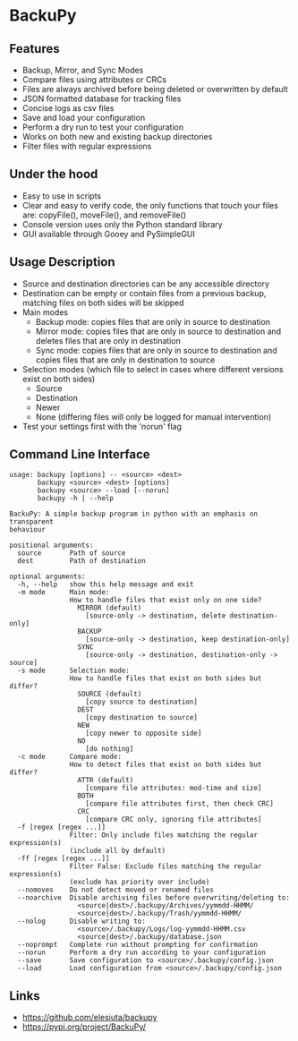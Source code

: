 # BackuPy
## Features
- Backup, Mirror, and Sync Modes
- Compare files using attributes or CRCs
- Files are always archived before being deleted or overwritten by default
- JSON formatted database for tracking files
- Concise logs as csv files
- Save and load your configuration
- Perform a dry run to test your configuration
- Works on both new and existing backup directories
- Filter files with regular expressions
## Under the hood
- Easy to use in scripts
- Clear and easy to verify code, the only functions that touch your files are: copyFile(), moveFile(), and  removeFile()
- Console version uses only the Python standard library
- GUI available through Gooey and PySimpleGUI
## Usage Description
- Source and destination directories can be any accessible directory
- Destination can be empty or contain files from a previous backup, matching files on both sides will be skipped
- Main modes
   - Backup mode: copies files that are only in source to destination
   - Mirror mode: copies files that are only in source to destination and deletes files that are only in destination
   - Sync mode: copies files that are only in source to destination and copies files that are only in destination to source
- Selection modes (which file to select in cases where different versions exist on both sides)
  - Source
  - Destination
  - Newer
  - None (differing files will only be logged for manual intervention)
- Test your settings first with the 'norun' flag
## Command Line Interface
```
usage: backupy [options] -- <source> <dest>
       backupy <source> <dest> [options]
       backupy <source> --load [--norun]
       backupy -h | --help

BackuPy: A simple backup program in python with an emphasis on transparent
behaviour

positional arguments:
  source       Path of source
  dest         Path of destination

optional arguments:
  -h, --help   show this help message and exit
  -m mode      Main mode:
               How to handle files that exist only on one side?
                 MIRROR (default)
                   [source-only -> destination, delete destination-only]
                 BACKUP
                   [source-only -> destination, keep destination-only]
                 SYNC
                   [source-only -> destination, destination-only -> source]
  -s mode      Selection mode:
               How to handle files that exist on both sides but differ?
                 SOURCE (default)
                   [copy source to destination]
                 DEST
                   [copy destination to source]
                 NEW
                   [copy newer to opposite side]
                 NO
                   [do nothing]
  -c mode      Compare mode:
               How to detect files that exist on both sides but differ?
                 ATTR (default)
                   [compare file attributes: mod-time and size]
                 BOTH
                   [compare file attributes first, then check CRC]
                 CRC
                   [compare CRC only, ignoring file attributes]
  -f [regex [regex ...]]
               Filter: Only include files matching the regular expression(s)
               (include all by default)
  -ff [regex [regex ...]]
               Filter False: Exclude files matching the regular expression(s)
               (exclude has priority over include)
  --nomoves    Do not detect moved or renamed files
  --noarchive  Disable archiving files before overwriting/deleting to:
                 <source|dest>/.backupy/Archives/yymmdd-HHMM/
                 <source|dest>/.backupy/Trash/yymmdd-HHMM/
  --nolog      Disable writing to:
                 <source>/.backupy/Logs/log-yymmdd-HHMM.csv
                 <source|dest>/.backupy/database.json
  --noprompt   Complete run without prompting for confirmation
  --norun      Perform a dry run according to your configuration
  --save       Save configuration to <source>/.backupy/config.json
  --load       Load configuration from <source>/.backupy/config.json
```
## Links
- https://github.com/elesiuta/backupy
- https://pypi.org/project/BackuPy/
